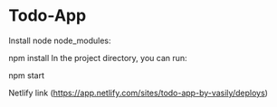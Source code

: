 # Todo-App

Install node node_modules:

npm install In the project directory, you can run:

npm start

Netlify link
(https://app.netlify.com/sites/todo-app-by-vasily/deploys)
